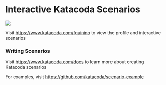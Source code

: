 # Interactive Katacoda Scenarios

[![](http://shields.katacoda.com/katacoda/fquinino/count.svg)](https://www.katacoda.com/fquinino "Get your profile on Katacoda.com")

Visit https://www.katacoda.com/fquinino to view the profile and interactive scenarios

### Writing Scenarios
Visit https://www.katacoda.com/docs to learn more about creating Katacoda scenarios

For examples, visit https://github.com/katacoda/scenario-example
